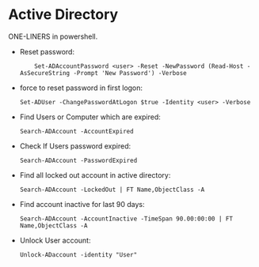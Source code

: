 # Active Directory
ONE-LINERS in powershell.

<ul>
<li>Reset password: 

        Set-ADAccountPassword <user> -Reset -NewPassword (Read-Host -AsSecureString -Prompt 'New Password') -Verbose

</li>
<li>force to reset password in first logon:

    Set-ADUser -ChangePasswordAtLogon $true -Identity <user> -Verbose

</li>
<li>Find Users or Computer which are expired:


    Search-ADAccount -AccountExpired

</li>
<li>Check If Users password expired:

    Search-ADAccount -PasswordExpired

</li>
<li>Find all locked out account in active directory:

    Search-ADAccount -LockedOut | FT Name,ObjectClass -A

</li>
<li>Find account inactive for last 90 days:

    Search-ADAccount -AccountInactive -TimeSpan 90.00:00:00 | FT Name,ObjectClass -A

</li>
<li>Unlock User account:

    Unlock-ADaccount -identity "User"

</li>
</ul>


